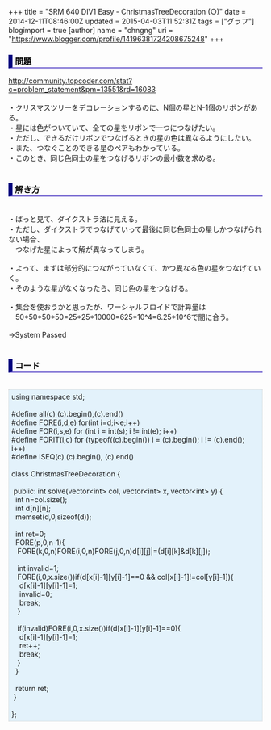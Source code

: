 +++
title = "SRM 640 DIV1 Easy - ChristmasTreeDecoration (○)"
date = 2014-12-11T08:46:00Z
updated = 2015-04-03T11:52:31Z
tags = ["グラフ"]
blogimport = true 
[author]
	name = "chngng"
	uri = "https://www.blogger.com/profile/14196381724208675248"
+++

<div dir="ltr" style="text-align: left;" trbidi="on"><h3 style="border-bottom: 2px solid slateblue; border-left: 8px solid navy; color: black; padding: 0px 0px 1px 5px;">問題 </h3><a href="http://community.topcoder.com/stat?c=problem_statement&amp;pm=13551&amp;rd=16083" target="_blank">http://community.topcoder.com/stat?c=problem_statement&amp;pm=13551&amp;rd=16083</a><br /><br />・クリスマスツリーをデコレーションするのに、N個の星とN-1個のリボンがある。<br />・星には色がついていて、全ての星をリボンで一つにつなげたい。<br />・ただし、できるだけリボンでつなげるときの星の色は異なるようにしたい。<br />・また、つなぐことのできる星のペアもわかっている。<br />・このとき、同じ色同士の星をつなげるリボンの最小数を求める。<br /><br /><h3 style="border-bottom: 2px solid slateblue; border-left: 8px solid navy; color: black; padding: 0px 0px 1px 5px;">解き方 </h3><br />・ぱっと見て、ダイクストラ法に見える。<br />・ただし、ダイクストラでつなげていって最後に同じ色同士の星しかつなげられない場合、<br />　つなげた星によって解が異なってしまう。<br /><br />・よって、まずは部分的につながっていなくて、かつ異なる色の星をつなげていく。<br />・そのような星がなくなったら、同じ色の星をつなげる。<br /><br />・集合を使おうかと思ったが、ワーシャルフロイドで計算量は<br />　50*50*50*50=25*25*10000=625*10^4=6.25*10^6で間に合う。<br /><br />→System Passed<br /><br /><h3 style="border-bottom: 2px solid slateblue; border-left: 8px solid navy; color: black; padding: 0px 0px 1px 5px;">コード </h3><br /><div style="background-color: #e3f2fb; border: 1px dotted #CCCCCC; padding: 5px;">using namespace std;<br /><br />#define all(c) (c).begin(),(c).end()<br />#define FORE(i,d,e) for(int i=d;i&lt;e;i++)<br />#define FOR(i,s,e) for (int i = int(s); i != int(e); i++)<br />#define FORIT(i,c) for (typeof((c).begin()) i = (c).begin(); i != (c).end(); i++)<br />#define ISEQ(c) (c).begin(), (c).end()<br /><br />class ChristmasTreeDecoration {<br /><br /><span class="Apple-tab-span" style="white-space: pre;"> </span>public: int solve(vector&lt;int&gt; col, vector&lt;int&gt; x, vector&lt;int&gt; y) {<br /><span class="Apple-tab-span" style="white-space: pre;">  </span>int n=col.size();<br /><span class="Apple-tab-span" style="white-space: pre;">  </span>int d[n][n];<br /><span class="Apple-tab-span" style="white-space: pre;">  </span>memset(d,0,sizeof(d));<br /><br /><span class="Apple-tab-span" style="white-space: pre;">  </span>int ret=0;<br /><span class="Apple-tab-span" style="white-space: pre;">  </span>FORE(p,0,n-1){<br /><span class="Apple-tab-span" style="white-space: pre;">   </span>FORE(k,0,n)FORE(i,0,n)FORE(j,0,n)d[i][j]|=(d[i][k]&amp;d[k][j]);<br /><br /><span class="Apple-tab-span" style="white-space: pre;">   </span>int invalid=1;<br /><span class="Apple-tab-span" style="white-space: pre;">   </span>FORE(i,0,x.size())if(d[x[i]-1][y[i]-1]==0 &amp;&amp; col[x[i]-1]!=col[y[i]-1]){<br /><span class="Apple-tab-span" style="white-space: pre;">    </span>d[x[i]-1][y[i]-1]=1;<br /><span class="Apple-tab-span" style="white-space: pre;">    </span>invalid=0;<br /><span class="Apple-tab-span" style="white-space: pre;">    </span>break;<br /><span class="Apple-tab-span" style="white-space: pre;">   </span>}<br /><br /><span class="Apple-tab-span" style="white-space: pre;">   </span>if(invalid)FORE(i,0,x.size())if(d[x[i]-1][y[i]-1]==0){<br /><span class="Apple-tab-span" style="white-space: pre;">    </span>d[x[i]-1][y[i]-1]=1;<br /><span class="Apple-tab-span" style="white-space: pre;">    </span>ret++;<br /><span class="Apple-tab-span" style="white-space: pre;">    </span>break;<br /><span class="Apple-tab-span" style="white-space: pre;">   </span>}<br /><span class="Apple-tab-span" style="white-space: pre;">  </span>}<br /><br /><span class="Apple-tab-span" style="white-space: pre;">  </span>return ret;<br /><span class="Apple-tab-span" style="white-space: pre;"> </span>}<br /><br />};</div></div>
